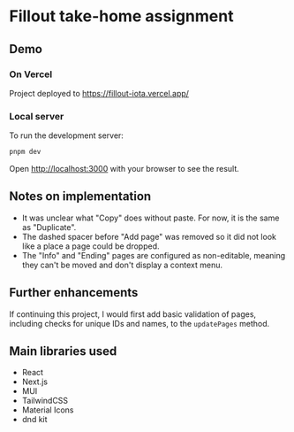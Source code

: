 # Fillout take-home assignment

## Demo

### On Vercel

Project deployed to https://fillout-iota.vercel.app/

### Local server

To run the development server:

```bash
pnpm dev
```
Open [http://localhost:3000](http://localhost:3000) with your browser to see the result.

## Notes on implementation
- It was unclear what "Copy" does without paste. For now, it is the same as "Duplicate".
- The dashed spacer before "Add page" was removed so it did not look like a place a page could be dropped.
- The "Info" and "Ending" pages are configured as non-editable, meaning they can't be moved and don't display a context menu.

## Further enhancements
If continuing this project, I would first add basic validation of pages, including checks for unique IDs and names, to
the `updatePages` method.

## Main libraries used
- React
- Next.js
- MUI
- TailwindCSS
- Material Icons
- dnd kit
